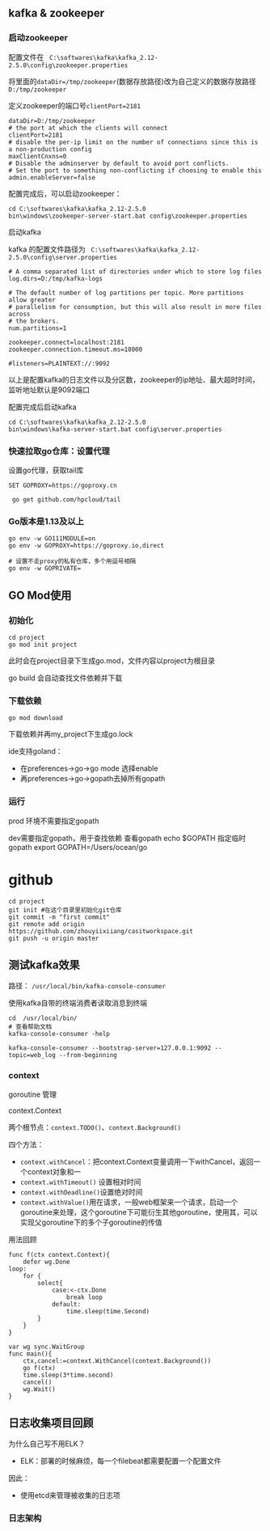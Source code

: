## kafka & zookeeper

### 启动zookeeper

配置文件在 ``` C:\softwares\kafka\kafka_2.12-2.5.0\config\zookeeper.properties```

将里面的```dataDir=/tmp/zookeeper```(数据存放路径)改为自己定义的数据存放路径```D:/tmp/zookeeper```

定义zookeeper的端口号```clientPort=2181```

```
dataDir=D:/tmp/zookeeper
# the port at which the clients will connect
clientPort=2181
# disable the per-ip limit on the number of connections since this is a non-production config
maxClientCnxns=0
# Disable the adminserver by default to avoid port conflicts.
# Set the port to something non-conflicting if choosing to enable this
admin.enableServer=false
```

配置完成后，可以启动zookeeper：

```
cd C:\softwares\kafka\kafka_2.12-2.5.0
bin\windows\zookeeper-server-start.bat config\zookeeper.properties
```



启动kafka 

kafka 的配置文件路径为 ``` C:\softwares\kafka\kafka_2.12-2.5.0\config\server.properties```

```
# A comma separated list of directories under which to store log files
log.dirs=D:/tmp/kafka-logs

# The default number of log partitions per topic. More partitions allow greater
# parallelism for consumption, but this will also result in more files across
# the brokers.
num.partitions=1

zookeeper.connect=localhost:2181
zookeeper.connection.timeout.ms=18000

#listeners=PLAINTEXT://:9092
```

以上是配置kafka的日志文件以及分区数，zookeeper的ip地址、最大超时时间，监听地址默认是9092端口

配置完成后启动kafka

```
cd C:\softwares\kafka\kafka_2.12-2.5.0
bin\windows\kafka-server-start.bat config\server.properties
```

### 快速拉取go仓库：设置代理

设置go代理，获取tail库

```SET GOPROXY=https://goproxy.cn```

``` go get github.com/hpcloud/tail```

### Go版本是1.13及以上

```
go env -w GO111MODULE=on
go env -w GOPROXY=https://goproxy.io,direct

# 设置不走proxy的私有仓库，多个用逗号相隔
go env -w GOPRIVATE=
```

##  GO Mod使用

### 初始化

```
cd project
go mod init project
```

此时会在project目录下生成go.mod，文件内容以project为根目录

go build 会自动查找文件依赖并下载

### 下载依赖

```
go mod download
```

下载依赖并再my_project下生成go.lock

ide支持goland：

* 在preferences->go->go mode 选择enable
* 再preferences->go->gopath去掉所有gopath

### 运行

prod 环境不需要指定gopath

dev需要指定gopath，用于查找依赖
查看gopath
echo $GOPATH
指定临时gopath
export GOPATH=/Users/ocean/go



# github

```
cd project
git init #在这个目录里初始化git仓库
git commit -m "first commit"
git remote add origin https://github.com/zhouyiixiiang/casitworkspace.git
git push -u origin master
```

## 测试kafka效果

路径： ```/usr/local/bin/kafka-console-consumer```

使用kafka自带的终端消费者读取消息到终端

```
cd  /usr/local/bin/
# 查看帮助文档
kafka-console-consumer -help

kafka-console-consumer --bootstrap-server=127.0.0.1:9092 --topic=web_log --from-beginning

```
### context
goroutine 管理

context.Context

两个根节点：```context.TODO()```、```context.Background()```

四个方法：

* ```context.withCancel```：把context.Context变量调用一下withCancel，返回一个context对象和一
* ```context.withTimeout()``` 设置相对时间
* ```context.withDeadline()```设置绝对时间
* ```context.withValue()```用在请求，一般web框架来一个请求，启动一个goroutine来处理，这个goroutine下可能衍生其他goroutine，使用其，可以实现父goroutine下的多个子goroutine的传值

用法回顾

```
func f(ctx context.Context){
	defer wg.Done
loop:
	for {
		select{
			case:<-ctx.Done
				break loop
			default:
				time.sleep(time.Second)
		}	
	}
}

var wg sync.WaitGroup
func main(){
	ctx,cancel:=context.WithCancel(context.Background())
	go f(ctx)
	time.sleep(3*time.second)
	cancel()
	wg.Wait()
}
```
## 日志收集项目回顾
为什么自己写不用ELK？

* ELK：部署的时候麻烦，每一个filebeat都需要配置一个配置文件

因此：

* 使用etcd来管理被收集的日志项

### 日志架构

